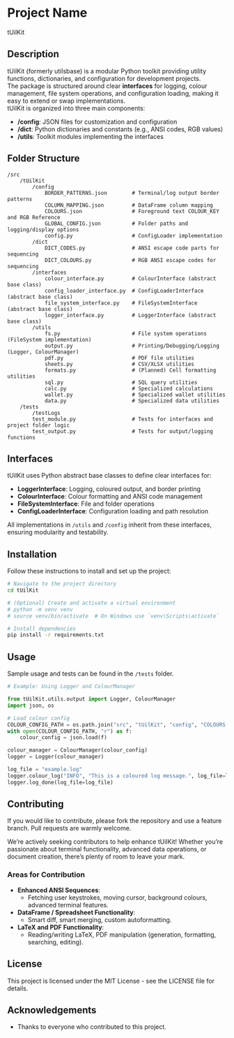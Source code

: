 # Project Name
tUilKit

## Description
tUilKit (formerly utilsbase) is a modular Python toolkit providing utility functions, dictionaries, and configuration for development projects.  
The package is structured around clear **interfaces** for logging, colour management, file system operations, and configuration loading, making it easy to extend or swap implementations.  
tUilKit is organized into three main components:
- **/config**: JSON files for customization and configuration
- **/dict**: Python dictionaries and constants (e.g., ANSI codes, RGB values)
- **/utils**: Toolkit modules implementing the interfaces

## Folder Structure

```
/src
    /tUilKit
        /config
            BORDER_PATTERNS.json        # Terminal/log output border patterns
            COLUMN_MAPPING.json         # DataFrame column mapping
            COLOURS.json                # Foreground text COLOUR_KEY and RGB Reference
            GLOBAL_CONFIG.json          # Folder paths and logging/display options
            config.py                   # ConfigLoader implementation
        /dict
            DICT_CODES.py               # ANSI escape code parts for sequencing
            DICT_COLOURS.py             # RGB ANSI escape codes for sequencing
        /interfaces
            colour_interface.py         # ColourInterface (abstract base class)
            config_loader_interface.py  # ConfigLoaderInterface (abstract base class)
            file_system_interface.py    # FileSystemInterface (abstract base class)
            logger_interface.py         # LoggerInterface (abstract base class)
        /utils
            fs.py                       # File system operations (FileSystem implementation)
            output.py                   # Printing/Debugging/Logging (Logger, ColourManager)
            pdf.py                      # PDF file utilities
            sheets.py                   # CSV/XLSX utilities
            formats.py                  # (Planned) Cell formatting utilities
            sql.py                      # SQL query utilities
            calc.py                     # Specialized calculations
            wallet.py                   # Specialized wallet utilities
            data.py                     # Specialized data utilities
    /tests
        /testLogs
        test_module.py                  # Tests for interfaces and project folder logic
        test_output.py                  # Tests for output/logging functions
```

## Interfaces

tUilKit uses Python abstract base classes to define clear interfaces for:
- **LoggerInterface**: Logging, coloured output, and border printing
- **ColourInterface**: Colour formatting and ANSI code management
- **FileSystemInterface**: File and folder operations
- **ConfigLoaderInterface**: Configuration loading and path resolution

All implementations in `/utils` and `/config` inherit from these interfaces, ensuring modularity and testability.

## Installation
Follow these instructions to install and set up the project:

```bash
# Navigate to the project directory
cd tUilKit

# (Optional) Create and activate a virtual environment
# python -m venv venv
# source venv/bin/activate  # On Windows use `venv\Scripts\activate`

# Install dependencies
pip install -r requirements.txt
```

## Usage

Sample usage and tests can be found in the `/tests` folder.

```python
# Example: Using Logger and ColourManager

from tUilKit.utils.output import Logger, ColourManager
import json, os

# Load colour config
COLOUR_CONFIG_PATH = os.path.join("src", "tUilKit", "config", "COLOURS.json")
with open(COLOUR_CONFIG_PATH, "r") as f:
    colour_config = json.load(f)

colour_manager = ColourManager(colour_config)
logger = Logger(colour_manager)

log_file = "example.log"
logger.colour_log("INFO", "This is a coloured log message.", log_file=log_file)
logger.log_done(log_file=log_file)
```

## Contributing
If you would like to contribute, please fork the repository and use a feature branch. Pull requests are warmly welcome.

We’re actively seeking contributors to help enhance tUilKit! Whether you’re passionate about terminal functionality, advanced data operations, or document creation, there’s plenty of room to leave your mark.

### Areas for Contribution

- **Enhanced ANSI Sequences**:  
    - Fetching user keystrokes, moving cursor, background colours, advanced terminal features.
- **DataFrame / Spreadsheet Functionality**:  
    - Smart diff, smart merging, custom autoformatting.
- **LaTeX and PDF Functionality**:  
    - Reading/writing LaTeX, PDF manipulation (generation, formatting, searching, editing).

## License
This project is licensed under the MIT License - see the LICENSE file for details.

## Acknowledgements
- Thanks to everyone who contributed to this project.